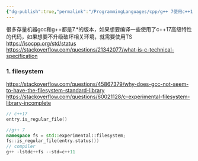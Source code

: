 ```yaml
---
{"dg-publish":true,"permalink":"/ProgrammingLanguages/cpp/g++ 7使用c++14 c++17高级特性/","noteIcon":"3"}
---
```


很多存量机器gcc和g++都是7.\*的版本，如果想要编译一些使用了c++17高级特性的代码，如果想要不升级破坏相关环境，就需要使用TS
https://isocpp.org/std/status
https://stackoverflow.com/questions/21342077/what-is-c-technical-specification
### 1. filesystem
https://stackoverflow.com/questions/45867379/why-does-gcc-not-seem-to-have-the-filesystem-standard-library
https://stackoverflow.com/questions/60021128/c-experimental-filesystem-library-incomplete

```cpp
// c++17
entry.is_regular_file()

//g++ 7
namespace fs = std::experimental::filesystem;
fs::is_regular_file(entry.status())
// compiler
g++ -lstdc++fs --std=c++11
```
